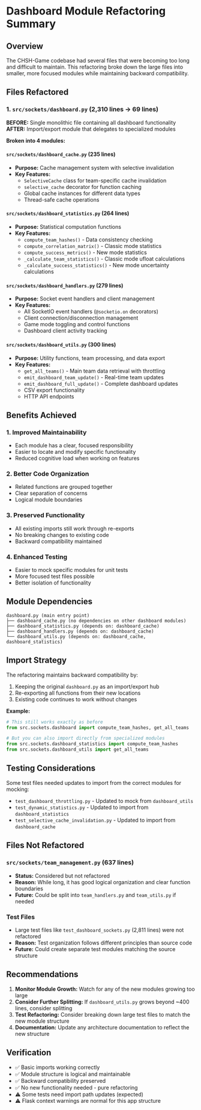 # Dashboard Module Refactoring Summary

## Overview
The CHSH-Game codebase had several files that were becoming too long and difficult to maintain. This refactoring broke down the large files into smaller, more focused modules while maintaining backward compatibility.

## Files Refactored

### 1. `src/sockets/dashboard.py` (2,310 lines → 69 lines)
**BEFORE:** Single monolithic file containing all dashboard functionality
**AFTER:** Import/export module that delegates to specialized modules

**Broken into 4 modules:**

#### `src/sockets/dashboard_cache.py` (235 lines)
- **Purpose:** Cache management system with selective invalidation
- **Key Features:**
  - `SelectiveCache` class for team-specific cache invalidation
  - `selective_cache` decorator for function caching
  - Global cache instances for different data types
  - Thread-safe cache operations

#### `src/sockets/dashboard_statistics.py` (264 lines) 
- **Purpose:** Statistical computation functions
- **Key Features:**
  - `compute_team_hashes()` - Data consistency checking
  - `compute_correlation_matrix()` - Classic mode statistics
  - `compute_success_metrics()` - New mode statistics
  - `_calculate_team_statistics()` - Classic mode ufloat calculations
  - `_calculate_success_statistics()` - New mode uncertainty calculations

#### `src/sockets/dashboard_handlers.py` (279 lines)
- **Purpose:** Socket event handlers and client management
- **Key Features:**
  - All SocketIO event handlers (`@socketio.on` decorators)
  - Client connection/disconnection management
  - Game mode toggling and control functions
  - Dashboard client activity tracking

#### `src/sockets/dashboard_utils.py` (300 lines)
- **Purpose:** Utility functions, team processing, and data export
- **Key Features:**
  - `get_all_teams()` - Main team data retrieval with throttling
  - `emit_dashboard_team_update()` - Real-time team updates
  - `emit_dashboard_full_update()` - Complete dashboard updates
  - CSV export functionality
  - HTTP API endpoints

## Benefits Achieved

### 1. **Improved Maintainability**
- Each module has a clear, focused responsibility
- Easier to locate and modify specific functionality
- Reduced cognitive load when working on features

### 2. **Better Code Organization**
- Related functions are grouped together
- Clear separation of concerns
- Logical module boundaries

### 3. **Preserved Functionality**
- All existing imports still work through re-exports
- No breaking changes to existing code
- Backward compatibility maintained

### 4. **Enhanced Testing**
- Easier to mock specific modules for unit tests
- More focused test files possible
- Better isolation of functionality

## Module Dependencies

```
dashboard.py (main entry point)
├── dashboard_cache.py (no dependencies on other dashboard modules)
├── dashboard_statistics.py (depends on: dashboard_cache)
├── dashboard_handlers.py (depends on: dashboard_cache)
└── dashboard_utils.py (depends on: dashboard_cache, dashboard_statistics)
```

## Import Strategy

The refactoring maintains backward compatibility by:
1. Keeping the original `dashboard.py` as an import/export hub
2. Re-exporting all functions from their new locations
3. Existing code continues to work without changes

**Example:**
```python
# This still works exactly as before
from src.sockets.dashboard import compute_team_hashes, get_all_teams

# But you can also import directly from specialized modules
from src.sockets.dashboard_statistics import compute_team_hashes
from src.sockets.dashboard_utils import get_all_teams
```

## Testing Considerations

Some test files needed updates to import from the correct modules for mocking:
- `test_dashboard_throttling.py` - Updated to mock from `dashboard_utils`
- `test_dynamic_statistics.py` - Updated to import from `dashboard_statistics`
- `test_selective_cache_invalidation.py` - Updated to import from `dashboard_cache`

## Files Not Refactored

### `src/sockets/team_management.py` (637 lines)
- **Status:** Considered but not refactored
- **Reason:** While long, it has good logical organization and clear function boundaries
- **Future:** Could be split into `team_handlers.py` and `team_utils.py` if needed

### Test Files
- Large test files like `test_dashboard_sockets.py` (2,811 lines) were not refactored
- **Reason:** Test organization follows different principles than source code
- **Future:** Could create separate test modules matching the source structure

## Recommendations

1. **Monitor Module Growth:** Watch for any of the new modules growing too large
2. **Consider Further Splitting:** If `dashboard_utils.py` grows beyond ~400 lines, consider splitting
3. **Test Refactoring:** Consider breaking down large test files to match the new module structure
4. **Documentation:** Update any architecture documentation to reflect the new structure

## Verification

- ✅ Basic imports working correctly
- ✅ Module structure is logical and maintainable  
- ✅ Backward compatibility preserved
- ✅ No new functionality needed - pure refactoring
- ⚠️ Some tests need import path updates (expected)
- ⚠️ Flask context warnings are normal for this app structure